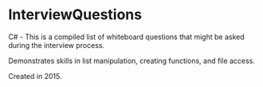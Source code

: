 # InterviewQuestions
C# - This is a compiled list of whiteboard questions that might be asked during the interview process.

Demonstrates skills in list manipulation, creating functions, and file access.

Created in 2015.
